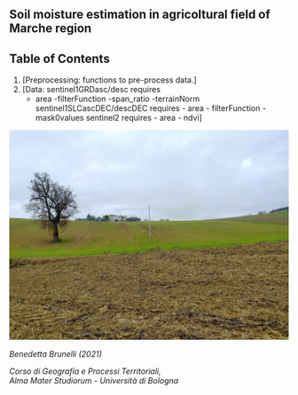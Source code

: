 ## Soil moisture estimation in agricoltural field of Marche region

## Table of Contents
1. [Preprocessing: functions to pre-process data.]
2. [Data: 
sentinel1GRDasc/desc requires 
      - area
      -filterFunction
      -span_ratio
      -terrainNorm
 sentinel1SLCascDEC/descDEC requires
       - area
       - filterFunction
       - mask0values
sentinel2 requires
       - area
       - ndvi]

![image](https://github.com/benedettabb/agricolture-moisture-Marche/blob/f7cf75604f8a211d90f73f504ae89c8090657450/MARCHE/img.jpg)

*Benedetta Brunelli (2021)*

*Corso di Geografia e Processi Territoriali,*                                                                                                                      
*Alma Mater Studiorum - Università di Bologna*
